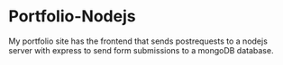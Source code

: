 # Portfolio-Nodejs
My portfolio site has the frontend that sends postrequests to a nodejs server with express to send form submissions to a mongoDB database.
